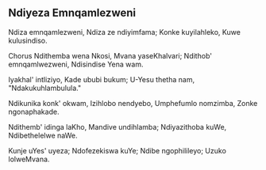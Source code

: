 ## Ndiyeza Emnqamlezweni

Ndiza emnqamlezweni, Ndiza ze ndiyimfama;
Konke kuyilahleko, Kuwe kulusindiso.

Chorus
Ndithemba wena Nkosi, Mvana yaseKhalvari;
Ndithob' emnqamlwezweni, Ndisindise Yena wam.

Iyakhal' intliziyo, Kade ububi bukum;
U-Yesu thetha nam, "Ndakukuhlambulula."

Ndikunika konk' okwam, Izihlobo nendyebo,
Umphefumlo nomzimba, Zonke ngonaphakade.

Ndithemb' idinga laKho, Mandive undihlamba;
Ndiyazithoba kuWe, Ndibethelelwe naWe.

Kunje uYes' uyeza; Ndofezekiswa kuYe;
Ndibe ngophilileyo; Uzuko lolweMvana.


